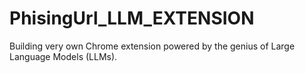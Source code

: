 # PhisingUrl_LLM_EXTENSION
 Building very own Chrome extension powered by the genius of Large Language Models (LLMs). 
